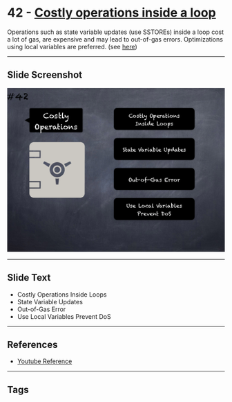 # 42 - [Costly operations inside a loop](Costly%20operations%20inside%20a%20loop.md)
Operations such as state variable updates (use SSTOREs) inside a loop cost a lot of gas, are expensive and may lead to out-of-gas errors. Optimizations using local variables are preferred. (see [here](https://github.com/crytic/slither/wiki/Detector-Documentation#costly-operations-inside-a-loop))
___
## Slide Screenshot
![042.png](../images/pitfalls_and_best_practices101/042.png)
___
## Slide Text
- Costly Operations Inside Loops
- State Variable Updates
- Out-of-Gas Error
- Use Local Variables Prevent DoS
___
## References
- [Youtube Reference](https://youtu.be/YVewx1xVROE?t=36)
___
## Tags